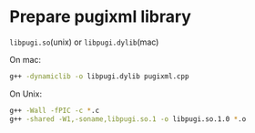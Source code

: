 # Prepare pugixml library

`libpugi.so`(unix) or `libpugi.dylib`(mac)

On mac:

```sh
g++ -dynamiclib -o libpugi.dylib pugixml.cpp
```

On Unix:

```sh
g++ -Wall -fPIC -c *.c
g++ -shared -W1,-soname,libpugi.so.1 -o libpugi.so.1.0 *.o
```
